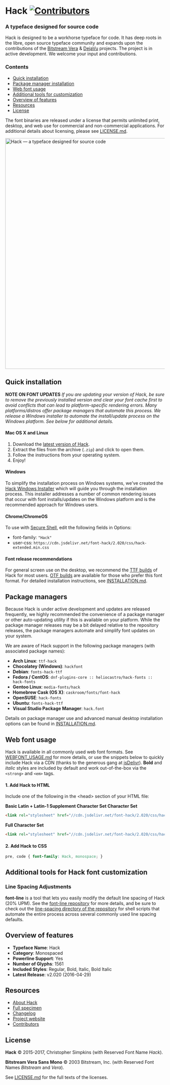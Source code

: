 
# Hack  [![Contributors](https://img.shields.io/badge/contributors-104-orange.svg?style=flat)](https://github.com/chrissimpkins/Hack/blob/master/docs/CONTRIBUTORS.md)

### A typeface designed for source code

Hack is designed to be a workhorse typeface for code. It has deep roots in the libre, open source typeface community and expands upon the contributions of the [Bitstream Vera](https://www.gnome.org/fonts/) &amp; [DejaVu](http://dejavu-fonts.org/wiki/Main_Page) projects.  The project is in active development.  We welcome your input and contributions.

### Contents

* [Quick installation](#user-content-quick-installation)
* [Package manager installation](#user-content-package-managers)
* [Web font usage](#user-content-web-font-usage)
* [Additional tools for customization](#additional-tools-for-hack-font-customization)
* [Overview of features](#user-content-overview-of-features)
* [Resources](#user-content-resources)
* [License](#user-content-license)

The font binaries are released under a license that permits unlimited print, desktop, and web use for commercial and non-commercial applications. For additional details about licensing, please see [LICENSE.md](LICENSE.md).

<a href="https://sourcefoundry.org/hack/"><img src="img/hack-specimen-2.png" alt="Hack &mdash; a typeface designed for source code" width="728"></a>

## Quick installation

**NOTE ON FONT UPDATES** 
*If you are updating your version of Hack, be sure to remove the previously installed version and clear your font cache first to avoid conflicts that can lead to platform-specific rendering errors.  Many platforms/distros offer package managers that automate this process. We release a Windows installer to automate the install/update process on the Windows platform. See below for additional details.*

#### Mac OS X and Linux

1. Download the [latest version of Hack][ttf_latest].
2. Extract the files from the archive (`.zip`) and click to open them.
3. Follow the instructions from your operating system.
4. Enjoy!

#### Windows

To simplify the installation process on Windows systems, we've created the [Hack Windows Installer](https://github.com/source-foundry/Hack-windows-installer/releases/latest) which will guide you through the installation process. This installer addresses a number of common rendering issues that occur with font installs/updates on the Windows platform and is the recommended approach for Windows users.

#### Chrome/ChromeOS

To use with [Secure Shell](https://chrome.google.com/webstore/detail/secure-shell/pnhechapfaindjhompbnflcldabbghjo),
edit the following fields in Options:

  - font-family: `"Hack"`
  - user-css: `https://cdn.jsdelivr.net/font-hack/2.020/css/hack-extended.min.css`

#### Font release recommendations

For general screen use on the desktop, we recommend the [TTF builds][ttf_latest] of Hack for most users.  [OTF builds][otf_latest] are available for those who prefer this font format. For detailed installation instructions, see [INSTALLATION.md](docs/INSTALLATION.md).


## Package managers

Because Hack is under active development and updates are released frequently, we highly recommended the convenience of a package manager or other auto-updating utility if this is available on your platform. While the package manager releases may be a bit delayed relative to the repository releases, the package managers automate and simplify font updates on your system.

We are aware of Hack support in the following package managers (with associated package names):

- **Arch Linux**: `ttf-hack`
- **Chocolatey (Windows)**: `hackfont`
- **Debian**: `fonts-hack-ttf`
- **Fedora / CentOS**: `dnf-plugins-core :: heliocastro/hack-fonts :: hack-fonts`
- **Gentoo Linux**: `media-fonts/hack`
- **Homebrew Cask (OS X)**: `caskroom/fonts/font-hack`
- **OpenSUSE**: `hack-fonts`
- **Ubuntu**: `fonts-hack-ttf`
- **Visual Studio Package Manager**: `hack.font`

Details on package manager use and advanced manual desktop installation options can be found in [INSTALLATION.md](docs/INSTALLATION.md).

## Web font usage

Hack is available in all commonly used web font formats. See [WEBFONT_USAGE.md](docs/WEBFONT_USAGE.md) for more details, or use the snippets below to quickly include Hack via a CDN (thanks to the generous gang at [jsDelivr](https://github.com/jsdelivr/jsdelivr)). **Bold** and *italic* styles are included by default and work out-of-the-box via the `<strong>` and `<em>` tags.

#### 1. Add Hack to HTML

Include one of the following in the &lt;head&gt; section of your HTML file:

**Basic Latin + Latin-1 Supplement Character Set Character Set**

```html
<link rel="stylesheet" href="//cdn.jsdelivr.net/font-hack/2.020/css/hack.min.css">
```

**Full Character Set**

```html
<link rel="stylesheet" href="//cdn.jsdelivr.net/font-hack/2.020/css/hack-extended.min.css">
```

#### 2. Add Hack to CSS


```css
pre, code { font-family: Hack, monospace; }
```

## Additional tools for Hack font customization

### Line Spacing Adjustments

**font-line** is a tool that lets you easily modify the default line spacing of Hack (20% UPM). See the [font-line repository](https://github.com/source-foundry/font-line) for more details, and be sure to check out the [line-spacing directory of the repository](https://github.com/chrissimpkins/Hack/tree/master/tools/line-spacing) for shell scripts that automate the entire process across several commonly used line spacing defaults.

## Overview of features

- **Typeface Name**: Hack
- **Category**: Monospaced
- **Powerline Support**: Yes
- **Number of Glyphs**: 1561
- **Included Styles**: Regular, Bold, Italic, Bold Italic
- **Latest Release**: v2.020 (2016-04-29)

## Resources
* [About Hack](docs/ABOUT.md)
* [Full specimen](http://chrissimpkins.github.io/Hack/font-specimen.html)
* [Changelog](CHANGELOG.md)
* [Project website](http://sourcefoundry.org/hack/)
* [Contributors](docs/CONTRIBUTORS.md)


## License

**Hack** &copy; 2015-2017, Christopher Simpkins (with Reserved Font Name _Hack_). 

**Bitstream Vera Sans Mono** &copy; 2003 Bitstream, Inc. (with Reserved Font Names _Bitstream_ and _Vera_). 

See [LICENSE.md](https://github.com/chrissimpkins/Hack/blob/master/LICENSE.md) for the full texts of the licenses.



<!-- THE FOLLOWING LINKS ARE ALSO USED IN INSTALLATION.MD --> 

[otf_latest]: https://github.com/chrissimpkins/Hack/releases/download/v2.020/Hack-v2_020-otf.zip
[ttf_latest]: https://github.com/chrissimpkins/Hack/releases/download/v2.020/Hack-v2_020-ttf.zip

